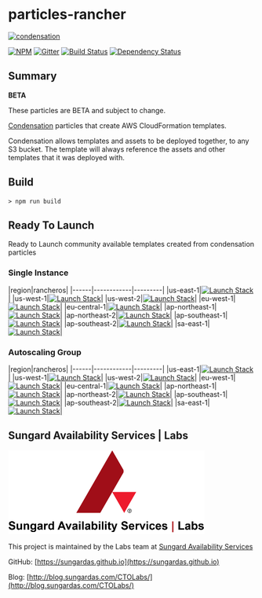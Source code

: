 # particles-rancher

[![condensation][condensation-image]][condensation-url]

[![NPM][npm-image]][npm-url]
[![Gitter][gitter-image]][gitter-url]
[![Build Status][travis-image]][travis-url]
[![Dependency Status][daviddm-image]][daviddm-url]

## Summary

**BETA**

These particles are BETA and subject to change.

[Condensation](https://github.com/SungardAS/condensation) particles that create AWS CloudFormation templates.

Condensation allows templates and assets to be deployed together,
to any S3 bucket.  The template will always reference the assets and other templates that it
was deployed with.


## Build

    > npm run build

## Ready To Launch

Ready to Launch community available templates created from condensation particles

### Single Instance

|region|rancheros|
|------|------------|---------|
|us-east-1|[![Launch Stack](https://s3.amazonaws.com/cloudformation-examples/cloudformation-launch-stack.png)](https://console.aws.amazon.com/cloudformation/home?region=us-east-1#/stacks/new?stackName=particles-rancher-instance&templateURL=https://s3.amazonaws.com/condensation-particles.us-east-1/particles-rancher/master/particles/cftemplates/host/rancheros/instance.template.json)|
|us-west-1|[![Launch Stack](https://s3.amazonaws.com/cloudformation-examples/cloudformation-launch-stack.png)](https://console.aws.amazon.com/cloudformation/home?region=us-west-1#/stacks/new?stackName=particles-rancher-instance&templateURL=https://s3-us-west-1.amazonaws.com/condensation-particles.us-west-1/particles-rancher/master/particles/cftemplates/host/rancheros/instance.template.json)|
|us-west-2|[![Launch Stack](https://s3.amazonaws.com/cloudformation-examples/cloudformation-launch-stack.png)](https://console.aws.amazon.com/cloudformation/home?region=us-west-2#/stacks/new?stackName=particles-rancher-instance&templateURL=https://s3-us-west-2.amazonaws.com/condensation-particles.us-west-2/particles-rancher/master/particles/cftemplates/host/rancheros/instance.template.json)|
|eu-west-1|[![Launch Stack](https://s3.amazonaws.com/cloudformation-examples/cloudformation-launch-stack.png)](https://console.aws.amazon.com/cloudformation/home?region=eu-west-1#/stacks/new?stackName=particles-rancher-instance&templateURL=https://s3-eu-west-1.amazonaws.com/condensation-particles.eu-west-1/particles-rancher/master/particles/cftemplates/host/rancheros/instance.template.json)|
|eu-central-1|[![Launch Stack](https://s3.amazonaws.com/cloudformation-examples/cloudformation-launch-stack.png)](https://console.aws.amazon.com/cloudformation/home?region=eu-central-1#/stacks/new?stackName=particles-rancher-instance&templateURL=https://s3-eu-central-1.amazonaws.com/condensation-particles.eu-central-1/particles-rancher/master/particles/cftemplates/host/rancheros/instance.template.json)|
|ap-northeast-1|[![Launch Stack](https://s3.amazonaws.com/cloudformation-examples/cloudformation-launch-stack.png)](https://console.aws.amazon.com/cloudformation/home?region=ap-northeast-1#/stacks/new?stackName=particles-rancher-instance&templateURL=https://s3-ap-northeast-1.amazonaws.com/condensation-particles.ap-northeast-1/particles-rancher/master/particles/cftemplates/host/rancheros/instance.template.json)|
|ap-northeast-2|[![Launch Stack](https://s3.amazonaws.com/cloudformation-examples/cloudformation-launch-stack.png)](https://console.aws.amazon.com/cloudformation/home?region=ap-northeast-2#/stacks/new?stackName=particles-rancher-instance&templateURL=https://s3-ap-northeast-2.amazonaws.com/condensation-particles.ap-northeast-2/particles-rancher/master/particles/cftemplates/host/rancheros/instance.template.json)|
|ap-southeast-1|[![Launch Stack](https://s3.amazonaws.com/cloudformation-examples/cloudformation-launch-stack.png)](https://console.aws.amazon.com/cloudformation/home?region=ap-southeast-1#/stacks/new?stackName=particles-rancher-instance&templateURL=https://s3-ap-southeast-1.amazonaws.com/condensation-particles.ap-southeast-1/particles-rancher/master/particles/cftemplates/host/rancheros/instance.template.json)|
|ap-southeast-2|[![Launch Stack](https://s3.amazonaws.com/cloudformation-examples/cloudformation-launch-stack.png)](https://console.aws.amazon.com/cloudformation/home?region=ap-southeast-2#/stacks/new?stackName=particles-rancher-instance&templateURL=https://s3-ap-southeast-2.amazonaws.com/condensation-particles.ap-southeast-2/particles-rancher/master/particles/cftemplates/host/rancheros/instance.template.json)|
|sa-east-1|[![Launch Stack](https://s3.amazonaws.com/cloudformation-examples/cloudformation-launch-stack.png)](https://console.aws.amazon.com/cloudformation/home?region=sa-east-1#/stacks/new?stackName=particles-rancher-instance&templateURL=https://s3-sa-east-1.amazonaws.com/condensation-particles.sa-east-1/particles-rancher/master/particles/cftemplates/host/rancheros/instance.template.json)|


### Autoscaling Group

|region|rancheros|
|------|------------|---------|
|us-east-1|[![Launch Stack](https://s3.amazonaws.com/cloudformation-examples/cloudformation-launch-stack.png)](https://console.aws.amazon.com/cloudformation/home?region=us-east-1#/stacks/new?stackName=particles-rancher-group&templateURL=https://s3.amazonaws.com/condensation-particles.us-east-1/particles-rancher/master/particles/cftemplates/host/scaling_group.template.json)|
|us-west-1|[![Launch Stack](https://s3.amazonaws.com/cloudformation-examples/cloudformation-launch-stack.png)](https://console.aws.amazon.com/cloudformation/home?region=us-west-1#/stacks/new?stackName=particles-rancher-group&templateURL=https://s3-us-west-1.amazonaws.com/condensation-particles.us-west-1/particles-rancher/master/particles/cftemplates/host/scaling_group.template.json)|
|us-west-2|[![Launch Stack](https://s3.amazonaws.com/cloudformation-examples/cloudformation-launch-stack.png)](https://console.aws.amazon.com/cloudformation/home?region=us-west-2#/stacks/new?stackName=particles-rancher-group&templateURL=https://s3-us-west-2.amazonaws.com/condensation-particles.us-west-2/particles-rancher/master/particles/cftemplates/host/scaling_group.template.json)|
|eu-west-1|[![Launch Stack](https://s3.amazonaws.com/cloudformation-examples/cloudformation-launch-stack.png)](https://console.aws.amazon.com/cloudformation/home?region=eu-west-1#/stacks/new?stackName=particles-rancher-group&templateURL=https://s3-eu-west-1.amazonaws.com/condensation-particles.eu-west-1/particles-rancher/master/particles/cftemplates/host/scaling_group.template.json)|
|eu-central-1|[![Launch Stack](https://s3.amazonaws.com/cloudformation-examples/cloudformation-launch-stack.png)](https://console.aws.amazon.com/cloudformation/home?region=eu-central-1#/stacks/new?stackName=particles-rancher-group&templateURL=https://s3-eu-central-1.amazonaws.com/condensation-particles.eu-central-1/particles-rancher/master/particles/cftemplates/host/scaling_group.template.json)|
|ap-northeast-1|[![Launch Stack](https://s3.amazonaws.com/cloudformation-examples/cloudformation-launch-stack.png)](https://console.aws.amazon.com/cloudformation/home?region=ap-northeast-1#/stacks/new?stackName=particles-rancher-group&templateURL=https://s3-ap-northeast-1.amazonaws.com/condensation-particles.ap-northeast-1/particles-rancher/master/particles/cftemplates/host/scaling_group.template.json)|
|ap-northeast-2|[![Launch Stack](https://s3.amazonaws.com/cloudformation-examples/cloudformation-launch-stack.png)](https://console.aws.amazon.com/cloudformation/home?region=ap-northeast-2#/stacks/new?stackName=particles-rancher-group&templateURL=https://s3-ap-northeast-2.amazonaws.com/condensation-particles.ap-northeast-2/particles-rancher/master/particles/cftemplates/host/scaling_group.template.json)|
|ap-southeast-1|[![Launch Stack](https://s3.amazonaws.com/cloudformation-examples/cloudformation-launch-stack.png)](https://console.aws.amazon.com/cloudformation/home?region=ap-southeast-1#/stacks/new?stackName=particles-rancher-group&templateURL=https://s3-ap-southeast-1.amazonaws.com/condensation-particles.ap-southeast-1/particles-rancher/master/particles/cftemplates/host/scaling_group.template.json)|
|ap-southeast-2|[![Launch Stack](https://s3.amazonaws.com/cloudformation-examples/cloudformation-launch-stack.png)](https://console.aws.amazon.com/cloudformation/home?region=ap-southeast-2#/stacks/new?stackName=particles-rancher-group&templateURL=https://s3-ap-southeast-2.amazonaws.com/condensation-particles.ap-southeast-2/particles-rancher/master/particles/cftemplates/host/scaling_group.template.json)|
|sa-east-1|[![Launch Stack](https://s3.amazonaws.com/cloudformation-examples/cloudformation-launch-stack.png)](https://console.aws.amazon.com/cloudformation/home?region=sa-east-1#/stacks/new?stackName=particles-rancher-group&templateURL=https://s3-sa-east-1.amazonaws.com/condensation-particles.sa-east-1/particles-rancher/master/particles/cftemplates/host/scaling_group.template.json)|


## Sungard Availability Services | Labs
[![Sungard Availability Services | Labs][labs-image]][labs-github-url]

This project is maintained by the Labs team at [Sungard Availability
Services](http://sungardas.com)

GitHub: [https://sungardas.github.io](https://sungardas.github.io)

Blog:
[http://blog.sungardas.com/CTOLabs/](http://blog.sungardas.com/CTOLabs/)

[labs-github-url]: https://sungardas.github.io
[labs-image]: https://raw.githubusercontent.com/SungardAS/repo-assets/master/images/logos/sungardas-labs-logo-small.png
[condensation-image]: https://raw.githubusercontent.com/SungardAS/condensation/master/docs/images/condensation_logo.png
[condensation-url]: https://github.com/SungardAS/condensation
[npm-image]: https://badge.fury.io/js/particles-rancher.svg
[npm-url]: https://npmjs.org/package/particles-rancher
[gitter-image]: https://badges.gitter.im/Join%20Chat.svg
[gitter-url]: https://gitter.im/SungardAS/condensation?utm_source=badge&utm_medium=badge&utm_campaign=pr-badge
[travis-image]: https://travis-ci.org/SungardAS/particles-rancher.svg?branch=master
[travis-url]: https://travis-ci.org/SungardAS/particles-rancher
[daviddm-image]: https://david-dm.org/SungardAS/particles-rancher.svg?theme=shields.io
[daviddm-url]: https://david-dm.org/SungardAS/particles-rancher
